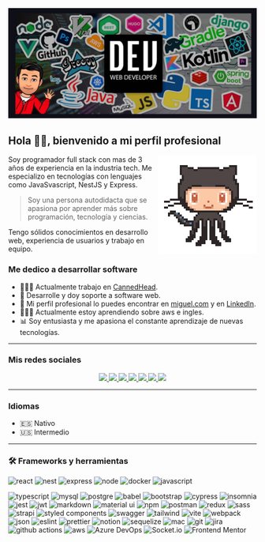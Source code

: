<img src="./banner.jpg"/>

## Hola 👋🏻, bienvenido a mi perfil profesional

<img src="https://raw.githubusercontent.com/lgzarturo/lgzarturo/master/assets/87202985-820dcb80-c2b6-11ea-9f56-7ec461c497c3.gif" alt="GitHub" style="float: right;" align="right" />

Soy programador full stack con mas de 3 años de experiencia en la industria tech. Me especializo en tecnologías con lenguajes como JavaSvascript, NestJS y Express.

> Soy una persona autodidacta que se apasiona por aprender más sobre programación, tecnología y ciencias.

Tengo sólidos conocimientos en desarrollo web, experiencia de usuarios y trabajo en equipo.

### Me dedico a desarrollar software

- 👨🏻‍💻 Actualmente trabajo en [CannedHead](https://www.cannedhead.com/).
- 💼 Desarrolle y doy soporte a software web.
- 🤺 Mi perfil profesional lo puedes encontrar en [miguel.com](https://google.com) y en [LinkedIn](https://www.linkedin.com/in/miguel-perez-4ab337172/).
- 👨🏻‍🔬 Actualmente estoy aprendiendo sobre aws e ingles.
- 📊 Soy entusiasta y me apasiona el constante aprendizaje de nuevas tecnologías.

---

<!-- ### Mis sitios -->

<!-- - 📗 Blog personal: [blog.com](https://google.com) -->
<!-- aqui iran las cosas que iremos desarrollando -->

<!-- --- -->

### Mis redes sociales

<p align='center'>
  <a href="mailto:miguelveperez54@gmail.com" target="_blank"><img src="https://img.shields.io/badge/Gmail-D14836?style=for-the-badge&logo=gmail&logoColor=white"/> </a>
  <a href="https://github.com/MiguelP2306" target="_blank"><img src="https://img.shields.io/badge/GitHub-100000?style=for-the-badge&logo=github&logoColor=white"/> </a>
  <a href="https://www.instagram.com/miguel_p33/?hl=es" target="_blank"><img src="https://img.shields.io/badge/Instagram-E4405F?style=for-the-badge&logo=instagram&logoColor=white"/> </a>
  <a href="https://www.linkedin.com/in/miguel-perez-4ab337172/" target="_blank"><img src="https://img.shields.io/badge/LinkedIn-0077B5?style=for-the-badge&logo=linkedin&logoColor=white"/> </a>
  <a href="#" target="_blank"><img src="https://img.shields.io/badge/Portfolio-255E63?style=for-the-badge&logo=About.me&logoColor=white"/> </a>
  <a href="#" target="_blank"><img src="https://img.shields.io/badge/X-000000?style=for-the-badge&logo=x&logoColor=white"/> </a>
  <a href="#" target="_blank"><img src="https://img.shields.io/static/v1?style=for-the-badge&message=Threads&color=000000&logo=Threads&logoColor=FFFFFF&label="/> </a>
</p>

---

### Idiomas

- 🇪🇸 Nativo
- 🇺🇸 Intermedio

---

### 🛠 Frameworks y herramientas

![react](https://img.shields.io/badge/React-20232A?style=for-the-badge&logo=react&logoColor=61DAFB)
![nest](https://img.shields.io/badge/nestjs-E0234E?style=for-the-badge&logo=nestjs&logoColor=white)
![express](https://img.shields.io/badge/Express%20js-000000?style=for-the-badge&logo=express&logoColor=white)
![node](https://img.shields.io/badge/Node%20js-339933?style=for-the-badge&logo=nodedotjs&logoColor=white)
![docker](https://img.shields.io/badge/Docker-2CA5E0?style=for-the-badge&logo=docker&logoColor=white)
![javascript](https://img.shields.io/badge/JavaScript-323330?style=for-the-badge&logo=javascript&logoColor=F7DF1E)

![typescript](https://img.shields.io/badge/TypeScript-007ACC?style=for-the-badge&logo=typescript&logoColor=white)
![mysql](https://img.shields.io/badge/MySQL-005C84?style=for-the-badge&logo=mysql&logoColor=white)
![postgre](https://img.shields.io/badge/PostgreSQL-316192?style=for-the-badge&logo=postgresql&logoColor=white)
![babel](https://img.shields.io/badge/Babel-F9DC3E?style=for-the-badge&logo=babel&logoColor=white)
![bootstrap](https://img.shields.io/badge/Bootstrap-563D7C?style=for-the-badge&logo=bootstrap&logoColor=white)
![cypress](https://img.shields.io/badge/Cypress-17202C?style=for-the-badge&logo=cypress&logoColor=white)
![insomnia](https://img.shields.io/badge/Insomnia-5849be?style=for-the-badge&logo=Insomnia&logoColor=white)
![jest](https://img.shields.io/badge/Jest-C21325?style=for-the-badge&logo=jest&logoColor=white)
![jwt](https://img.shields.io/badge/JWT-000000?style=for-the-badge&logo=JSON%20web%20tokens&logoColor=white)
![markdown](https://img.shields.io/badge/Markdown-000000?style=for-the-badge&logo=markdown&logoColor=white)
![material ui](https://img.shields.io/badge/Material%20UI-007FFF?style=for-the-badge&logo=mui&logoColor=white)
![npm](https://img.shields.io/badge/npm-CB3837?style=for-the-badge&logo=npm&logoColor=white)
![postman](https://img.shields.io/badge/Postman-FF6C37?style=for-the-badge&logo=Postman&logoColor=white)
![redux](https://img.shields.io/badge/Redux-593D88?style=for-the-badge&logo=redux&logoColor=white)
![sass](https://img.shields.io/badge/Sass-CC6699?style=for-the-badge&logo=sass&logoColor=white)
![strapi](https://img.shields.io/badge/strapi-2F2E8B?style=for-the-badge&logo=strapi&logoColor=white)
![styled components](https://img.shields.io/badge/styled--components-DB7093?style=for-the-badge&logo=styled-components&logoColor=white)
![swagger](https://img.shields.io/badge/Swagger-85EA2D?style=for-the-badge&logo=Swagger&logoColor=white)
![tailwind](https://img.shields.io/badge/Tailwind_CSS-38B2AC?style=for-the-badge&logo=tailwind-css&logoColor=white)
![vite](https://img.shields.io/badge/Vite-B73BFE?style=for-the-badge&logo=vite&logoColor=FFD62E)
![webpack](https://img.shields.io/badge/Webpack-8DD6F9?style=for-the-badge&logo=Webpack&logoColor=white)
![json](https://img.shields.io/badge/json-5E5C5C?style=for-the-badge&logo=json&logoColor=white)
![eslint](https://img.shields.io/badge/eslint-3A33D1?style=for-the-badge&logo=eslint&logoColor=white)
![prettier](https://img.shields.io/badge/prettier-1A2C34?style=for-the-badge&logo=prettier&logoColor=F7BA3E)
![notion](https://img.shields.io/badge/Notion-000000?style=for-the-badge&logo=notion&logoColor=white)
![sequelize](https://img.shields.io/badge/Sequelize-52B0E7?style=for-the-badge&logo=Sequelize&logoColor=white)
![mac](https://img.shields.io/badge/mac%20os-000000?style=for-the-badge&logo=apple&logoColor=white)
![git](https://img.shields.io/badge/GIT-E44C30?style=for-the-badge&logo=git&logoColor=white)
![jira](https://img.shields.io/badge/Jira-0052CC?style=for-the-badge&logo=Jira&logoColor=white)
![github actions](https://img.shields.io/badge/Github%20Actions-282a2e?style=for-the-badge&logo=githubactions&logoColor=367cfe)
![aws](https://img.shields.io/badge/Amazon_AWS-FF9900?style=for-the-badge&logo=amazonaws&logoColor=white)
![Azure DevOps](https://img.shields.io/static/v1?style=for-the-badge&message=Azure+DevOps&color=0078D7&logo=Azure+DevOps&logoColor=FFFFFF&label=)
![Socket.io](https://img.shields.io/static/v1?style=for-the-badge&message=Socket.io&color=010101&logo=Socket.io&logoColor=FFFFFF&label=)
![Frontend Mentor](https://img.shields.io/static/v1?style=for-the-badge&message=Frontend+Mentor&color=3F54A3&logo=Frontend+Mentor&logoColor=FFFFFF&label=)

<!-- ![Top Langs](https://github-readme-stats.vercel.app/api/top-langs/?username=miguelp2306&hide_progress=true)

![Anurag's GitHub stats](https://github-readme-stats.vercel.app/api?username=miguelp2306&show_icons=true&theme=transparent)

![algo](https://github-profile-summary-cards.vercel.app/api/cards/profile-details?username=miguelp2306) -->
